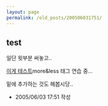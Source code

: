 ```yaml
---
layout: page
permalink: /old_posts/200506031751/
---
```


## test

일단 윗부분 써놓고..

<a href="#none" onclick="this.nextSibling.style.display=(this.nextSibling.style.display=='none')?'block':'none';">이게 테스트</a>more&less 태그 연습 중...

밑에 추가하는 것도 해봅시당..




- 2005/06/03 17:51 작성